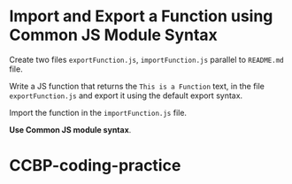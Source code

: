 # Import and Export a Function using Common JS Module Syntax

Create two files `exportFunction.js`, `importFunction.js` parallel to `README.md` file.

Write a JS function that returns the `This is a Function` text, in the file `exportFunction.js` and export it using the default export syntax.

Import the function in the `importFunction.js` file.

<b>Use Common JS module syntax</b>.
# CCBP-coding-practice
